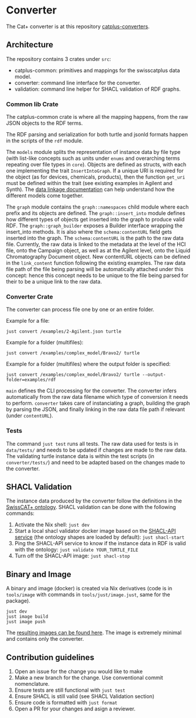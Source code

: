 # Converter

The Cat+ converter is at this repository [catplus-converters](https://github.com/sdsc-ordes/catplus-converters).

## Architecture
The repository contains 3 crates under `src`:
* catplus-common: primitives and mappings for the swisscatplus data model.
* converter: command line interface for the converter.
* validation: command line helper for SHACL validation of RDF graphs.
### Common lib Crate

The catplus-common crate is where all the mapping happens, from the raw JSON objects to the RDF terms.

The RDF parsing and serialization for both turtle and jsonld formats happen in the scripts of the `rdf` module. 

The `models` module splits the representation of instance data by file type (with list-like concepts such as units under `enums` and overarching terms repeating over file types in `core`). Objects are defined as structs, with each one implementing the trait `InsertIntoGraph`. If a unique URI is required for the object (as for devices, chemicals, products), then the function `get_uri` must be defined within the trait (see existing examples in Agilent and Synth). The [data linkage documentation](data-linkage.md) can help understand how the different models come together.

The `graph` module contains the `graph::namespaces` child module where each prefix and its objects are defined. The `graph::insert_into` module defines how different types of objects get inserted into the graph to produce valid RDF. The `graph::graph_builder` exposes a Builder interface wrapping the insert_into methods. It is also where the `schema:contentURL` field gets inserted into the graph. The `schema:contentURL` is the path to the raw data file. Currently, the raw data is linked to the metadata at the level of the HCI file, onto the Campaign object, as well as at the Agilent level, onto the Liquid Chromatography Document object. New contentURL objects can be defined in the `link_content` function following the existing examples. The raw data file path of the file being parsing will be automatically attached under this concept: hence this concept needs to be unique to the file being parsed for their to be a unique link to the raw data.

### Converter Crate

The converter can process file one by one or an entire folder.

Example for a file:

```just
just convert /examples/2-Agilent.json turtle
```

Example for a folder (multifiles):

```just
just convert /examples/complex_model/Bravo2/ turtle
```

Example for a folder (multifiles) where the output folder is specified:

```just
just convert /examples/complex_model/Bravo2/ turtle --output-folder=examples/rdf
```

`main` defines the CLI processing for the converter. The converter infers automatically from the raw data filename which type of conversion it needs to perform.
`converter` takes care of instanciating a graph, building the graph by parsing the JSON, and finally linking in the raw data file path if relevant (under `contentURL`).

### Tests

The command `just test` runs all tests. The raw data used for tests is in `data/tests/` and needs to be updated if changes are made to the raw data. The validating turtle instance data is within the test scripts (in `converter/tests/`) and need to be adapted based on the changes made to the converter.

## SHACL Validation

The instance data produced by the converter follow the definitions in the [SwissCAT+ ontology](https://github.com/sdsc-ordes/catplus-ontology). SHACL validation can be done with the following commands: 

1. Activate the Nix shell: `just dev`
2. Start a local shacl validator docker image based on the [SHACL-API service](ghcr.io/sdsc-ordes/shacl-api:develop) (the ontology shapes are loaded by default): `just shacl-start`
3. Ping the SHACL-API service to know if the instance data in RDF is valid with the ontology: `just validate YOUR_TURTLE_FILE`
4. Turn off the SHACL-API image: `just shacl-stop`

## Binary and Image

A binary and image (docker) is created via Nix derivatives (code is in `tools/image` with commands in `tools/just/image.just`, same for the package).

```just
just dev
just image build
just image push
```

The [resulting images can be found here](https://github.com/orgs/sdsc-ordes/packages/container/package/catplus-converters).
The image is extremely minimal and contains only the converter.

## Contribution guidelines

1. Open an issue for the change you would like to make
2. Make a new branch for the change. Use conventional commit nomenclature.
3. Ensure tests are still functional with `just test`
4. Ensure SHACL is still valid (see SHACL Validation section)
5. Ensure code is formatted with `just format`
6. Open a PR for your changes and asign a reviewer.
